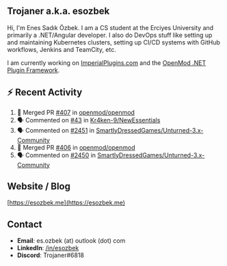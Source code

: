 ##  Trojaner a.k.a. esozbek
Hi, I'm Enes Sadık Özbek. I am a CS student at the Erciyes University and primarily a .NET/Angular developer. I also do DevOps stuff like setting up and maintaining Kubernetes clusters, setting up CI/CD systems with GitHub workflows, Jenkins and TeamCity, etc.

I am currently working on [ImperialPlugins.com](https://imperialplugins.com) and the [OpenMod .NET Plugin Framework](https://github.com/openmod/openmod). 

## :zap: Recent Activity

<!--START_SECTION:activity-->
1. 🎉 Merged PR [#407](https://github.com/openmod/openmod/pull/407) in [openmod/openmod](https://github.com/openmod/openmod)
2. 🗣 Commented on [#43](https://github.com/Kr4ken-9/NewEssentials/issues/43) in [Kr4ken-9/NewEssentials](https://github.com/Kr4ken-9/NewEssentials)
3. 🗣 Commented on [#2451](https://github.com/SmartlyDressedGames/Unturned-3.x-Community/issues/2451) in [SmartlyDressedGames/Unturned-3.x-Community](https://github.com/SmartlyDressedGames/Unturned-3.x-Community)
4. 🎉 Merged PR [#406](https://github.com/openmod/openmod/pull/406) in [openmod/openmod](https://github.com/openmod/openmod)
5. 🗣 Commented on [#2450](https://github.com/SmartlyDressedGames/Unturned-3.x-Community/issues/2450) in [SmartlyDressedGames/Unturned-3.x-Community](https://github.com/SmartlyDressedGames/Unturned-3.x-Community)
<!--END_SECTION:activity-->

## Website / Blog
[https://esozbek.me](https://esozbek.me)

## Contact
- **Email**: es.ozbek (at) outlook (dot) com
- **LinkedIn**: [/in/esozbek](https://linkedin.com/in/esozbek)
- **Discord**: Trojaner#6818
